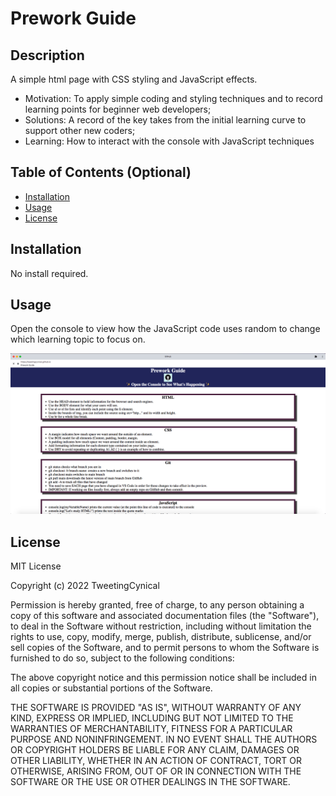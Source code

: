 # Prework Guide

## Description

A simple html page with CSS styling and JavaScript effects.

- Motivation: To apply simple coding and styling techniques and to record learning points for beginner web developers;
- Solutions: A record of the key takes from the initial learning curve to support other new coders;
- Learning: How to interact with the console with JavaScript techniques

## Table of Contents (Optional)

- [Installation](#installation)
- [Usage](#usage)
- [License](#license)

## Installation

No install required.

## Usage

Open the console to view how the JavaScript code uses random to change which learning topic to focus on.

![alt text](assets/images/screenshot.png)

## License

MIT License

Copyright (c) 2022 TweetingCynical

Permission is hereby granted, free of charge, to any person obtaining a copy of this software and associated documentation files (the "Software"), to deal in the Software without restriction, including without limitation the rights to use, copy, modify, merge, publish, distribute, sublicense, and/or sell copies of the Software, and to permit persons to whom the Software is furnished to do so, subject to the following conditions:

The above copyright notice and this permission notice shall be included in all copies or substantial portions of the Software.

THE SOFTWARE IS PROVIDED "AS IS", WITHOUT WARRANTY OF ANY KIND, EXPRESS OR IMPLIED, INCLUDING BUT NOT LIMITED TO THE WARRANTIES OF MERCHANTABILITY, FITNESS FOR A PARTICULAR PURPOSE AND NONINFRINGEMENT. IN NO EVENT SHALL THE AUTHORS OR COPYRIGHT HOLDERS BE LIABLE FOR ANY CLAIM, DAMAGES OR OTHER LIABILITY, WHETHER IN AN ACTION OF CONTRACT, TORT OR OTHERWISE, ARISING FROM, OUT OF OR IN CONNECTION WITH THE SOFTWARE OR THE USE OR OTHER DEALINGS IN THE SOFTWARE.